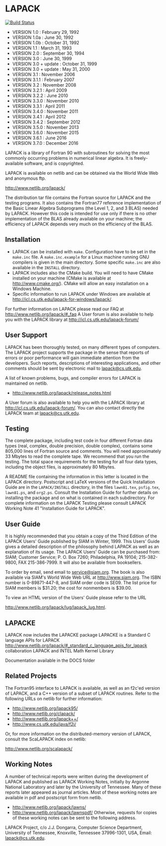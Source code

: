 # LAPACK

[![Build Status](https://travis-ci.org/Reference-LAPACK/lapack.svg?branch=master)](https://travis-ci.org/Reference-LAPACK/lapack)

* VERSION 1.0   :  February 29, 1992
* VERSION 1.0a  :  June 30, 1992
* VERSION 1.0b  :  October 31, 1992
* VERSION 1.1   :  March 31, 1993
* VERSION 2.0   :  September 30, 1994
* VERSION 3.0   :  June 30, 1999
* VERSION 3.0 + update :  October 31, 1999
* VERSION 3.0 + update :  May 31, 2000
* VERSION 3.1   : November 2006
* VERSION 3.1.1 : February 2007
* VERSION 3.2   : November 2008
* VERSION 3.2.1 : April 2009
* VERSION 3.2.2 : June 2010
* VERSION 3.3.0 : November 2010
* VERSION 3.3.1 : April 2011
* VERSION 3.4.0 : November 2011
* VERSION 3.4.1 : April 2012
* VERSION 3.4.2 : September 2012
* VERSION 3.5.0 : November 2013
* VERSION 3.6.0 : November 2015
* VERSION 3.6.1 : June 2016
* VERSION 3.7.0 : December 2016

LAPACK is a library of Fortran 90 with subroutines for solving
the most commonly occurring problems in numerical linear algebra.
It is freely-available software, and is copyrighted.

LAPACK is available on netlib and can be obtained via the World Wide
Web and anonymous ftp.

   http://www.netlib.org/lapack/

The distribution tar file contains the Fortran source for LAPACK and the
testing programs.  It also contains the Fortran77
reference implementation of the Basic Linear Algebra Subprograms
(the Level 1, 2, and 3 BLAS) needed by LAPACK.  However this code is
intended for use only if there is no other implementation of the BLAS
already available on your machine; the efficiency of LAPACK depends
very much on the efficiency of the BLAS.

## Installation

 - LAPACK can be installed with `make`. Configuration have to be set in the
   `make.inc` file. A `make.inc.example` for a Linux machine running GNU compilers
   is given in the main directory. Some specific `make.inc` are also available in
   the `INSTALL` directory.
 - LAPACK includes also the CMake build. You will need to have CMake installed
   on your machine (CMake is available at http://www.cmake.org/). CMake will
   allow an easy installation on a Windows Machine.
 - Specific information to run LAPACK under Windows are available at
   http://icl.cs.utk.edu/lapack-for-windows/lapack/.

 For further information on LAPACK please read our FAQ at
 http://www.netlib.org/lapack/#_faq
 A User forum is also available to help you with the LAPACK library at
 http://icl.cs.utk.edu/lapack-forum/


## User Support

LAPACK has been thoroughly tested, on many different
types of computers.  The LAPACK project supports the package in the
sense that reports of errors or poor performance will gain immediate
attention from the developers. Such reports, descriptions
of interesting applications, and other comments should be sent by
electronic mail to lapack@cs.utk.edu.

A list of known problems, bugs, and compiler errors for LAPACK is
maintained on netlib.
 * http://www.netlib.org/lapack/release_notes.html

A User forum is also available to help you with the LAPACK library at
 http://icl.cs.utk.edu/lapack-forum/.
You can also contact directly the LAPACK team at lapack@cs.utk.edu.


## Testing

The complete package, including test code in four
different Fortran data types (real, complex, double precision, double
complex), contains some 805,000 lines of Fortran source and comments.
You will need approximately 33 Mbytes to read the complete tape.
We recommend that you run the testing.  The total
space requirements for the testing for all four data
types, including the object files, is approximately 80 Mbytes.

A README file containing the information in this letter is located
in the LAPACK directory. Postscript and LaTeX versions of the Quick
Installation Guide are in the `LAPACK/INSTALL` directory, in the files
`lawn81.tex`, `psfig.tex`, `lawn81.ps`, and `org2.ps`.  Consult the Installation
Guide for further details on installing the package and on what is contained
in each subdirectory.  For complete information on the LAPACK Testing
please consult LAPACK Working Note 41 "Installation
Guide for LAPACK".


## User Guide

It is highly recommended that you obtain a copy of the Third Edition of
the LAPACK Users' Guide published by SIAM in Winter, 1999.  This Users'
Guide gives a detailed description of the philosophy behind LAPACK as well
as an explanation of its usage.  The LAPACK Users' Guide can be purchased from:
SIAM; Customer Service; P. O. Box 7260; Philadelphia, PA 19104;
215-382-9800, FAX 215-386-7999.  It will also be available from booksellers.

To order by email, send email to service@siam.org.  The book is also
available via SIAM's World Wide Web URL at http://www.siam.org.  The
ISBN number is 0-89871-447-8, and SIAM order code is SE09.  The list
price for SIAM members is $31.20; the cost for nonmembers is $39.00.

To view an HTML version of the Users' Guide please refer to the URL

  http://www.netlib.org/lapack/lug/lapack_lug.html.

## LAPACKE
LAPACK now includes the LAPACKE package
LAPACKE is a Standard C language APIs for LAPACK
http://www.netlib.org/lapack/#_standard_c_language_apis_for_lapack
collaboration LAPACK and INTEL Math Kernel Library

Documentation available in the DOCS folder

## Related Projects

The Fortran95 interface to LAPACK is available, as well as an f2c'ed
version of LAPACK, and a C++ version of a subset of LAPACK routines.
Refer to the following URLs on netlib for further information:

 * http://www.netlib.org/lapack95/
 * http://www.netlib.org/clapack/
 * http://www.netlib.org/lapack++/
 * http://www.cs.utk.edu/java/f2j/

Or, for more information on the distributed-memory version of LAPACK,
consult the ScaLAPACK index on netlib:

  http://www.netlib.org/scalapack/


## Working Notes

A number of technical reports were written during the development of
LAPACK and published as LAPACK Working Notes, initially by Argonne
National Laboratory and later by the University of Tennessee.  Many of
these reports later appeared as journal articles.  Most of these working
notes are available in pdf and postscript form from netlib.
  * http://www.netlib.org/lapack/lawns/
  * http://www.netlib.org/lapack/lawnspdf/
Otherwise, requests for copies of these working notes can be sent to
the following address.

LAPACK Project, c/o J.J. Dongarra, Computer Science Department, University of Tennessee, Knoxville, Tennessee 37996-1301, USA, Email: lapack@cs.utk.edu.
